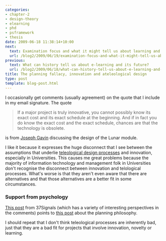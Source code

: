 ```yaml
---
categories:
- chapter-2
- design-theory
- elearning
- phd
- psframework
- thesis
date: 2009-06-18 11:38:14+10:00
next:
  text: Examination focus and what it might tell us about learning and teaching
  url: /blog2/2009/06/19/examination-focus-and-what-it-might-tell-us-about-learning-and-teaching/
previous:
  text: What can history tell us about e-learning and its future?
  url: /blog2/2009/06/18/what-can-history-tell-us-about-e-learning-and-its-future/
title: The planning fallacy, innovation and ateleological design
type: post
template: blog-post.html
---
```

I occasionally get comments (usually agreement) on the quote that I include in my email signature. The quote

> If a major project is truly innovative, you cannot possibly know its exact cost and its exact schedule at the beginning. And if in fact you do know the exact cost and the exact schedule, chances are that the technology is obsolete.

is from [Joseph Gavin](http://beta.technologyreview.com/article/22178/) discussing the design of the Lunar module.

I like it because it expresses the huge disconnect that I see between the assumptions that underlie [teleological design processes](/blog2/2009/05/25/teleological-and-ateleological-processes/) and innovation, especially in Universities. This causes me great problems because the majority of information technology and management folk in Universities don't recognise the disconnect between innovation and telological processes. What's worse is that they aren't even aware that there are alternatives and that those alternatives are a better fit in some circumstances.

### Support from psychology

[This post](http://www.37signals.com/svn/posts/1750-the-planning-fallacy) from 37Signals (which has a variety of interesting perspectives in the comments) points to [this post](http://lesswrong.com/lw/jg/planning_fallacy/) about the planning philosophy.

I should repeat that I don't think teleological processes are inherently bad, just that they are a bad fit for projects that involve innovation, novelty or learning.